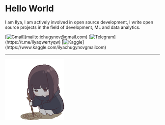 # Hello World

I am Ilya, I am actively involved in open source development, I write open source projects in the field of development, ML and data analytics.

[![Gmail](https://img.shields.io/badge/-Gmail-rgb(0,0,0)?style=for-the-badge)](mailto:ichugynov@gmail.com)
[![Telegram](https://img.shields.io/badge/-Telegram-rgb(152,122,122)?style=for-the-badge)](https://t.me/Ilyaqwertyqw)
[![Kaggle](https://img.shields.io/badge/-Kaggle-rgb(255,243,243)?style=for-the-badge)](https://www.kaggle.com/ilyachugynovgmailcom)
<!--[![LinkedIn](https://img.shields.io/badge/-LinkedIn-%230077B5?style=for-the-badge&logo=linkedin)](https://linkedin.com/in/your_username)-->
<!--[![Хабр](https://img.shields.io/badge/-Хабр-%23167DF0?style=for-the-badge&logo=habr)](https://habr.com/ru/users/your_username)-->

---


<!--![stat_prof](https://github-readme-stats.vercel.app/api?username=IlyaElevrin&show_icons=true&theme=dark&icon_color=987a7a&title_color=fff3f3)--> 
![chibi-anime](gifs/sad-cute.gif)
